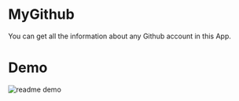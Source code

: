 # MyGithub
You can get all the information about any Github account in this App.

# Demo
![readme demo](https://user-images.githubusercontent.com/54389203/95464194-92931800-0971-11eb-9302-04cfd8125780.gif)
